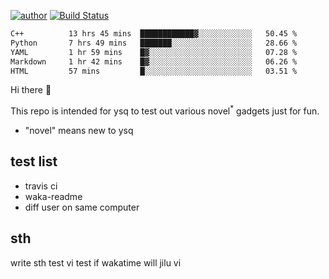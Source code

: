 [![author](https://img.shields.io/badge/author-ysq-green)](https://github.com/Yang-Shiqin)
[![Build Status](https://app.travis-ci.com/Yang-Shiqin/testall.svg?branch=main)](https://app.travis-ci.com/Yang-Shiqin/testall)

<!--START_SECTION:waka-->

```txt
C++          13 hrs 45 mins  ████████████▓░░░░░░░░░░░░   50.45 %
Python       7 hrs 49 mins   ███████░░░░░░░░░░░░░░░░░░   28.66 %
YAML         1 hr 59 mins    █▓░░░░░░░░░░░░░░░░░░░░░░░   07.28 %
Markdown     1 hr 42 mins    █▓░░░░░░░░░░░░░░░░░░░░░░░   06.26 %
HTML         57 mins         █░░░░░░░░░░░░░░░░░░░░░░░░   03.51 %
```

<!--END_SECTION:waka-->

Hi there 👋

This repo is intended for ysq to test out various novel<sup>*</sup> gadgets just for fun.

- "novel" means new to ysq

## test list
- travis ci
- waka-readme
- diff user on same computer

## sth
write sth
test vi
test if wakatime will jilu vi

